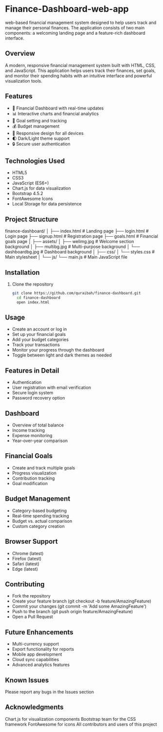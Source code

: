 # Finance-Dashboard-web-app
web-based financial management system designed to help users track and manage their personal finances. The application consists of two main components: a welcoming landing page and a feature-rich dashboard interface.

## Overview
A modern, responsive financial management system built with HTML, CSS, and JavaScript. This application helps users track their finances, set goals, and monitor their spending habits with an intuitive interface and powerful visualization tools.

## Features
- 🏦 Financial Dashboard with real-time updates
- 📊 Interactive charts and financial analytics
- 🎯 Goal setting and tracking
- 💰 Budget management
- 📱 Responsive design for all devices
- 🌓 Dark/Light theme support
- 🔒 Secure user authentication
  
## Technologies Used
- HTML5
- CSS3
- JavaScript (ES6+)
- Chart.js for data visualization
- Bootstrap 4.5.2
- FontAwesome Icons
- Local Storage for data persistence

## Project Structure
finance-dashboard/
│
├── index.html # Landing page
├── login.html # Login page
├── signup.html # Registration page
├── goals.html # Financial goals page
│
├── assets/
│ ├── welimg.jpg # Welcome section background
│ ├── multibg.jpg # Multi-purpose background
│ └── dashboardbg.jpg # Dashboard background
│
├── css/
│ └── styles.css # Main stylesheet
│
└── js/
└── main.js # Main JavaScript file

## Installation
1. Clone the repository
   ```bash
   git clone https://github.com/quraibah/finance-dashboard.git
     cd finance-dashboard
     open index.html
  ## Usage
- Create an account or log in
- Set up your financial goals
- Add your budget categories
- Track your transactions
- Monitor your progress through the dashboard
- Toggle between light and dark themes as needed
## Features in Detail
- Authentication
- User registration with email verification
- Secure login system
- Password recovery option
## Dashboard
- Overview of total balance
- Income tracking
- Expense monitoring
- Year-over-year comparison
## Financial Goals
- Create and track multiple goals
- Progress visualization
- Contribution tracking
- Goal modification
## Budget Management
- Category-based budgeting
- Real-time spending tracking
- Budget vs. actual comparison
- Custom category creation
## Browser Support
- Chrome (latest)
- Firefox (latest)
- Safari (latest)
- Edge (latest)
## Contributing
- Fork the repository
- Create your feature branch (git checkout -b feature/AmazingFeature)
- Commit your changes (git commit -m 'Add some AmazingFeature')
- Push to the branch (git push origin feature/AmazingFeature)
- Open a Pull Request
## Future Enhancements
- Multi-currency support
- Export functionality for reports
- Mobile app development
- Cloud sync capabilities
- Advanced analytics features
## Known Issues
Please report any bugs in the Issues section
## Acknowledgments
Chart.js for visualization components
Bootstrap team for the CSS framework
FontAwesome for icons
All contributors and users of this project
